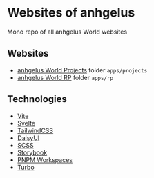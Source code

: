 # Websites of anhgelus

Mono repo of all anhgelus World websites

## Websites

- [anhgelus World Projects](https://projects.anhgelus.world) folder `apps/projects`
- [anhgelus World RP](https://rp.anhgelus.world) folder `apps/rp`

## Technologies

- [Vite](https://vitejs.dev/)
- [Svelte](https://svelte.dev/)
- [TailwindCSS](https://tailwindcss.com/)
- [DaisyUI](https://daisyui.com/)
- [SCSS](https://sass-lang.com/)
- [Storybook](https://storybook.js.org/)
- [PNPM Workspaces](https://pnpm.io/workspaces)
- [Turbo](https://turbo.build)
